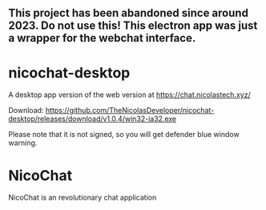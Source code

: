 ## This project has been abandoned since around 2023. Do not use this! This electron app was just a wrapper for the webchat interface.

# nicochat-desktop

A desktop app version of the web version at https://chat.nicolastech.xyz/


Download: 
https://github.com/TheNicolasDeveloper/nicochat-desktop/releases/download/v1.0.4/win32-ia32.exe

Please note that it is not signed, so you will get defender blue window warning.


# NicoChat
NicoChat is an revolutionary chat application
